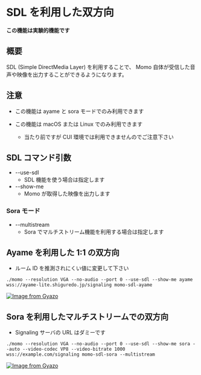 # SDL を利用した双方向

**この機能は実験的機能です**

## 概要

SDL (Simple DirectMedia Layer) を利用することで、 Momo 自体が受信した音声や映像を出力することができるようになります。

## 注意

- この機能は ayame と sora モードでのみ利用できます
- この機能は macOS または Linux でのみ利用できます

  - 当たり前ですが CUI 環境では利用できませんのでご注意下さい

## SDL コマンド引数

- --use-sdl
    - SDL 機能を使う場合は指定します
- --show-me
    - Momo が取得した映像を出力します

### Sora モード

- --multistream
    - Sora でマルチストリーム機能を利用する場合は指定します

## Ayame を利用した 1:1 の双方向

- ルーム ID を推測されにくい値に変更して下さい

```
./momo --resolution VGA --no-audio --port 0 --use-sdl --show-me ayame wss://ayame-lite.shiguredo.jp/signaling momo-sdl-ayame
```

[![Image from Gyazo](https://i.gyazo.com/8ca80e9b60c9e848e04afcefd86a2c07.png)](https://gyazo.com/8ca80e9b60c9e848e04afcefd86a2c07)

## Sora を利用したマルチストリームでの双方向


- Signaling サーバの URL はダミーです

```
./momo --resolution VGA --no-audio --port 0 --use-sdl --show-me sora --auto --video-codec VP8 --video-bitrate 1000 wss://example.com/signaling momo-sdl-sora --multistream
```

[![Image from Gyazo](https://i.gyazo.com/abdb1802bd66440ef32e75da6842f0cf.png)](https://gyazo.com/abdb1802bd66440ef32e75da6842f0cf)
